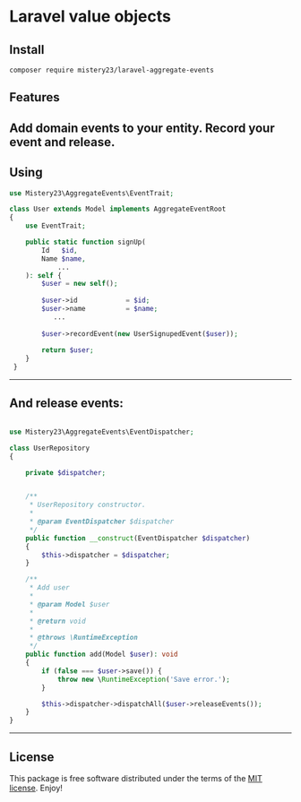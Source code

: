 # Laravel value objects

## Install
```
composer require mistery23/laravel-aggregate-events
```
Features
---
Add domain events to your entity. Record your event and release.
---

Using
---
```php
use Mistery23\AggregateEvents\EventTrait;

class User extends Model implements AggregateEventRoot 
{
    use EventTrait;

    public static function signUp(
        Id   $id,
        Name $name,
            ...
    ): self {
        $user = new self();
       
        $user->id            = $id;
        $user->name          = $name;               
           ...
       
        $user->recordEvent(new UserSignupedEvent($user));
    
        return $user;
    }
 }
```
---
And release events:
---
```php

use Mistery23\AggregateEvents\EventDispatcher;

class UserRepository
{

    private $dispatcher;


    /**
     * UserRepository constructor.
     *
     * @param EventDispatcher $dispatcher
     */
    public function __construct(EventDispatcher $dispatcher)
    {
        $this->dispatcher = $dispatcher;
    }

    /**
     * Add user
     *
     * @param Model $user
     *
     * @return void
     *
     * @throws \RuntimeException
     */
    public function add(Model $user): void
    {
        if (false === $user->save()) {
            throw new \RuntimeException('Save error.');
        }

        $this->dispatcher->dispatchAll($user->releaseEvents());
    }
}
```
---
License
---
This package is free software distributed under the terms of the [MIT license](https://opensource.org/licenses/MIT). Enjoy!
